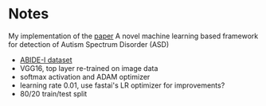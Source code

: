 # Notes

My implementation of the [paper](https://arxiv.org/pdf/1903.11323v3.pdf) A novel machine learning based framework for detection of Autism Spectrum Disorder (ASD)

- [ABIDE-I dataset](http://fcon_1000.projects.nitrc.org/indi/abide/abide_I.html) 
- VGG16, top layer re-trained on image data
- softmax activation and ADAM optimizer
- learning rate 0.01, use fastai's LR optimizer for improvements?
- 80/20 train/test split

